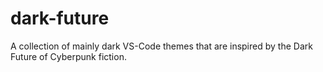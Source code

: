 # dark-future
A collection of mainly dark VS-Code themes that are inspired by the Dark Future of Cyberpunk fiction.
